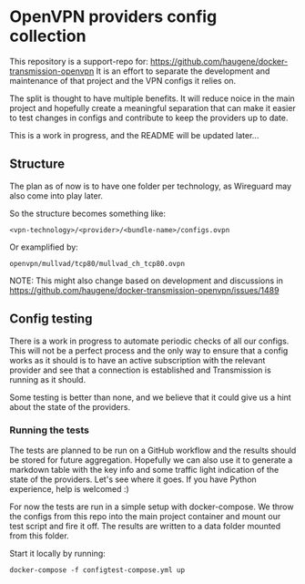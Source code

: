 # OpenVPN providers config collection

This repository is a support-repo for: https://github.com/haugene/docker-transmission-openvpn
It is an effort to separate the development and maintenance of that project and the
VPN configs it relies on.

The split is thought to have multiple benefits. It will reduce noice in the main project and
hopefully create a meaningful separation that can make it easier to test changes in configs and contribute to keep the providers up to date.

This is a work in progress, and the README will be updated later...

## Structure

The plan as of now is to have one folder per technology, as Wireguard may also come into play later.

So the structure becomes something like:
```
<vpn-technology>/<provider>/<bundle-name>/configs.ovpn
```

Or examplified by:
```
openvpn/mullvad/tcp80/mullvad_ch_tcp80.ovpn
```

NOTE: This might also change based on development and discussions in https://github.com/haugene/docker-transmission-openvpn/issues/1489

## Config testing

There is a work in progress to automate periodic checks of all our configs.
This will not be a perfect process and the only way to ensure that a config works as it should is to have an active
subscription with the relevant provider and see that a connection is established and Transmission is running as it should.

Some testing is better than none, and we believe that it could give us a hint about the state of the providers.

### Running the tests

The tests are planned to be run on a GitHub workflow and the results should be stored for future aggregation.
Hopefully we can also use it to generate a markdown table with the key info and some traffic light indication
of the state of the providers. Let's see where it goes. If you have Python experience, help is welcomed :)

For now the tests are run in a simple setup with docker-compose. We throw the configs from this repo into
the main project container and mount our test script and fire it off. The results are written to a data folder
mounted from this folder.

Start it locally by running:
```
docker-compose -f configtest-compose.yml up
```
